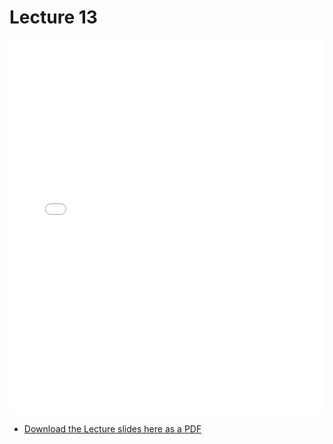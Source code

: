 # Lecture 13

<div>
<iframe src="../../103_lec13.pdf" width="100%" height="600px" frameBorder="0"> </iframe>
</div>

- [Download the Lecture slides here as a PDF](../../103_lec13.pdf)
